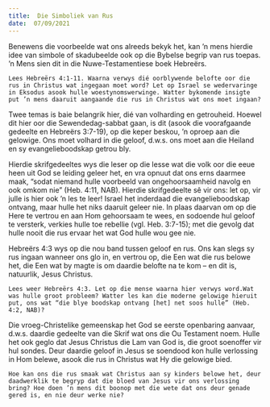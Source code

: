 ```yaml
---
title:  Die Simboliek van Rus
date:  07/09/2021
---
```


Benewens die voorbeelde wat ons alreeds bekyk het, kan ’n mens hierdie idee van simbole of skadubeelde ook op die Bybelse begrip van rus toepas. ’n Mens sien dit in die Nuwe-Testamentiese boek Hebreërs.

`Lees Hebreërs 4:1-11. Waarna verwys dié oorblywende belofte oor die rus in Christus wat ingegaan moet word? Let op Israel se wedervaringe in Eksodus asook hulle woestynomswerwinge. Watter bykomende insigte put ’n mens daaruit aangaande die rus in Christus wat ons moet ingaan?`

Twee temas is baie belangrik hier, dié van volharding en getrouheid. Hoewel dit hier oor die Sewendedag-sabbat gaan, is dit (asook die voorafgaande gedeelte en Hebreërs 3:7-19), op die keper beskou, ’n oproep aan die gelowige. Ons moet volhard in die geloof, d.w.s. ons moet aan die Heiland en sy evangelieboodskap getrou bly.

Hierdie skrifgedeeltes wys die leser op die lesse wat die volk oor die eeue heen uit God se leiding geleer het, en vra opnuut dat ons erns daarmee maak, “sodat niemand hulle voorbeeld van ongehoorsaamheid navolg en ook omkom nie” (Heb. 4:11, NAB). Hierdie skrifgedeelte sê vir ons: let op, vir julle is hier ook ’n les te leer! Israel het inderdaad die evangelieboodskap ontvang, maar hulle het niks daaruit geleer nie. In plaas daarvan om op die Here te vertrou en aan Hom gehoorsaam te wees, en sodoende hul geloof te versterk, verkies hulle toe rebellie (vgl. Heb. 3:7-15); met die gevolg dat hulle nooit die rus ervaar het wat God hulle wou gee nie.

Hebreërs 4:3 wys op die nou band tussen geloof en rus. Ons kan slegs sy rus ingaan wanneer ons glo in, en vertrou op, die Een wat die rus belowe het, die Een wat by magte is om daardie belofte na te kom – en dit is, natuurlik, Jesus Christus.

`Lees weer Hebreërs 4:3. Let op die mense waarna hier verwys word.Wat was hulle groot probleem? Watter les kan die moderne gelowige hieruit put, ons wat “die blye boodskap ontvang [het] net soos hulle” (Heb. 4:2, NAB)?`

Die vroeg-Christelike gemeenskap het God se eerste openbaring aanvaar, d.w.s. daardie gedeelte van die Skrif wat ons die Ou Testament noem. Hulle het ook geglo dat Jesus Christus die Lam van God is, die groot soenoffer vir hul sondes. Deur daardie geloof in Jesus se soendood kon hulle verlossing in Hom belewe, asook die rus in Christus wat Hy die gelowige bied.

`Hoe kan ons die rus smaak wat Christus aan sy kinders belowe het, deur daadwerklik te begryp dat die bloed van Jesus vir ons verlossing bring? Hoe doen ’n mens dit boonop met die wete dat ons deur genade gered is, en nie deur werke nie?`